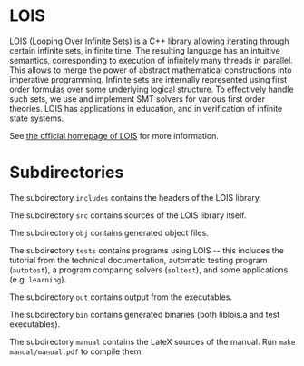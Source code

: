 # LOIS

LOIS (Looping Over Infinite Sets) is a C++ library allowing iterating through certain
infinite sets, in finite time. 
The resulting language has an intuitive semantics, corresponding to execution of
infinitely many threads in parallel. This allows to merge the power of abstract
mathematical constructions into imperative programming. Infinite sets are internally 
represented using first order formulas over some underlying logical structure. 
To effectively handle such sets, we use and implement SMT solvers for various first
order theories. LOIS has applications in education, and in verification of infinite
state systems.

See [the official homepage of LOIS](http://www.mimuw.edu.pl/~erykk/lois/) for more
information.

# Subdirectories

The subdirectory `includes` contains the headers of the LOIS library.

The subdirectory `src` contains sources of the LOIS library itself.

The subdirectory `obj` contains generated object files.

The subdirectory `tests` contains programs using LOIS -- this includes the tutorial
from the technical documentation, automatic testing program (`autotest`),
a program comparing solvers (`soltest`), and some applications (e.g. `learning`).

The subdirectory `out` contains output from the executables.

The subdirectory `bin` contains generated binaries (both liblois.a and test executables).

The subdirectory `manual` contains the LateX sources of the manual. Run
`make manual/manual.pdf` to compile them.
